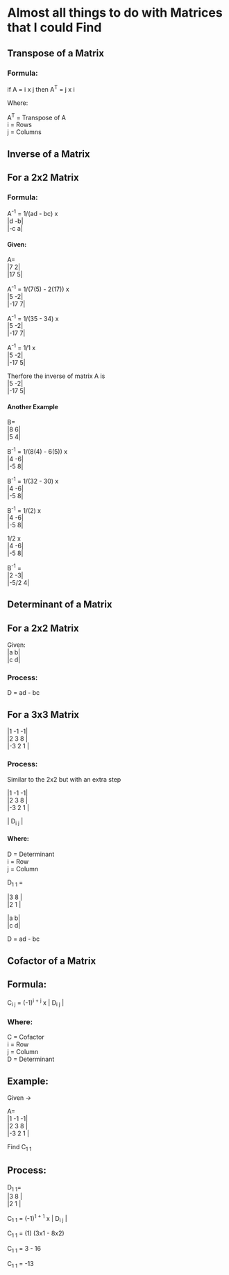 <H1>Almost all things to do with Matrices that I could Find</H1>

## Transpose of a Matrix

<H3>Formula:</H3>

if A = i x j then A<sup>T</sup> = j x i

Where:

A<sup>T</sup> = Transpose of A<br>
i = Rows<br>
j = Columns

## Inverse of a Matrix

<H2>For a 2x2 Matrix</H2>

<H3>Formula:</H3>

A<sup>-1</sup> = 1/(ad - bc) x<br>
|d -b|<br>
|-c a|

<H4>Given:</H4>

A=<br>
|7 2|<br>
|17 5|

A<sup>-1</sup> = 1/(7(5) - 2(17)) x<br>
|5 -2|<br>
|-17 7|

A<sup>-1</sup> = 1/(35 - 34) x<br>
|5 -2|<br>
|-17 7|

A<sup>-1</sup> = 1/1 x<br>
|5 -2|<br>
|-17 5|

Therfore the inverse of matrix A is<br>
|5 -2|<br>
|-17 5|

<H4>Another Example</H4>

B=<br>
|8 6|<br>
|5 4|

B<sup>-1</sup> = 1/(8(4) - 6(5)) x<br>
|4 -6|<br>
|-5 8|

B<sup>-1</sup> = 1/(32 - 30) x<br>
|4 -6|<br>
|-5 8|

B<sup>-1</sup> = 1/(2) x<br>
|4 -6|<br>
|-5 8|

1/2 x<br>
|4 -6|<br>
|-5 8|

B<sup>-1</sup> =<br>
|2 -3|<br>
|-5/2 4|

## Determinant of a Matrix

<H2>For a 2x2 Matrix</H2>
Given:<br>
|a b|<br>
|c d|

<H3>Process:</H3>

D = ad - bc

<H2>For a 3x3 Matrix</H2>

|1 -1 -1|<br>
|2 3 8 |<br>
|-3 2 1 |

<H3>Process:</H3>

Similar to the 2x2 but with an extra step

|1 -1 -1|<br>
|2 3 8 |<br>
|-3 2 1 |

| D<sub>i j</sub> |

<H4>Where:</H4>

D = Determinant<br>
i = Row<br>
j = Column

D<sub>1 1</sub> =

|3 8 |<br>
|2 1 |

|a b|<br>
|c d|

D = ad - bc

## Cofactor of a Matrix

<H2>Formula:</H2>
C<sub>i j</sub> = (-1)<sup>i + j</sup> x | D<sub>i j</sub> |

<H3>Where:</H3>
C = Cofactor<br>
i = Row<br>
j = Column<br>
D = Determinant

<H2>Example:</H2>
Given ->

A=<br>
|1 -1 -1|<br>
|2 3 8 |<br>
|-3 2 1 |

Find C<sub>1 1</sub>

<H2>Process:</H2>

D<sub>1 1</sub>=<br>
|3 8 |<br>
|2 1 |

C<sub>1 1</sub> = (-1)<sup>1 + 1</sup> x | D<sub>i j</sub> |

C<sub>1 1</sub> = (1) (3x1 - 8x2)

C<sub>1 1</sub> = 3 - 16

C<sub>1 1</sub> = -13
